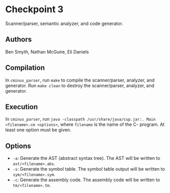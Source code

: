 # Checkpoint 3

Scanner/parser, semantic analyzer, and code generator.

## Authors
Ben Smyth, Nathan McGuire, Eli Daniels

## Compilation
In `cminus_parser`, run `make` to compile the scanner/parser, analyzer, and generator.
Run `make clean` to destroy the scanner/parser, analyzer, and generator.

## Execution
In `cminus_parser`, run `java -classpath /usr/share/java/cup.jar:. Main <filename>.cm <options>`,
where `filename` is the name of the C- program. At least one option must be given.

## Options
- `-a`: Generate the AST (abstract syntax tree). The AST will be written to `ast/<filename>.abs`.
- `-s`: Generate the symbol table. The symbol table output will be written to `sym/<filename>.sym`.
- `-c`: Generate the assembly code. The assembly code will be written to `tm/<filename>.tm`.
